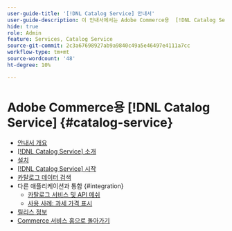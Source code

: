 ```yaml
---
user-guide-title: '[!DNL Catalog Service] 안내서'
user-guide-description: 이 안내서에서는 Adobe Commerce용  [!DNL Catalog Service] 을(를) 사용하는 방법에 대한 자세한 지침을 제공합니다.
hide: true
role: Admin
feature: Services, Catalog Service
source-git-commit: 2c3a67698927ab9a9840c49a5e46497e4111a7cc
workflow-type: tm+mt
source-wordcount: '48'
ht-degree: 10%

---
```


# Adobe Commerce용 [!DNL Catalog Service] {#catalog-service}

- [안내서 개요](guide-overview.md)
- [ [!DNL Catalog Service] 소개](overview.md)
- [설치](installation.md)
- [ [!DNL Catalog Service] 시작](get-started.md)
- [카탈로그 데이터 검색](graphql-queries.md)
- 다른 애플리케이션과 통합 {#integration}
   - [카탈로그 서비스 및 API 메쉬](mesh.md)
   - [사용 사례: 과세 가격 표시](taxes.md)
- [릴리스 정보](release-notes.md)
- [Commerce 서비스 홈으로 돌아가기](https://experienceleague.adobe.com/en/docs/commerce/user-guides/home)


